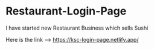 # Restaurant-Login-Page
I have started new Restaurant Business which sells Sushi

Here is the link -->
https://ksc-login-page.netlify.app/

